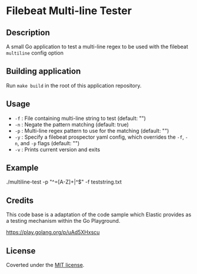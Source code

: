 # Filebeat Multi-line Tester

## Description

A small Go application to test a multi-line regex to be used with the filebeat `multiline` config option

## Building application

Run `make build` in the root of this application repository.

## Usage

- `-f` : File containing multi-line string to test (default: "")
- `-n` : Negate the pattern matching (default: true)
- `-p` : Multi-line regex pattern to use for the matching (default: "")
- `-y` : Specify a filebeat prospector yaml config, which overrides the `-f`, `-n`, and `-p` flags (default: "")
- `-v` : Prints current version and exits

## Example

./multiline-test -p "^=[A-Z]+|^$" -f teststring.txt

## Credits

This code base is a adaptation of the code sample which Elastic provides as a testing mechanism within the Go Playground.

https://play.golang.org/p/uAd5XHxscu

## License

Coverted under the [MIT license](LICENSE.md). 